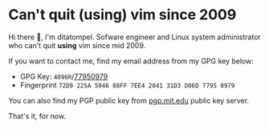 # Can't quit (using) vim since 2009

Hi there 👋, I'm ditatompel. Sofware engineer and Linux system administrator who can't quit **using** vim since mid 2009.

If you want to contact me, find my email address from my GPG key below:

- GPG Key: `4096R`/[77950979](https://www.ditatompel.com/ditatompel.gpg)
- Fingerprint `72D9 225A 5946 08FF 7EE4 2041 31D3 D06D 7795 0979`

You can also find my PGP public key from [pgp.mit.edu](https://pgp.mit.edu/pks/lookup?op=get&search=0x31D3D06D77950979) public key server.

That's it, for now.
